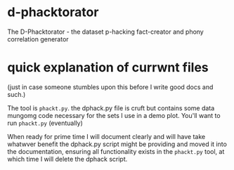 # d-phacktorator
The D-Phacktorator - the dataset p-hacking fact-creator and phony correlation generator

# quick explanation of currwnt files
(just in case someone stumbles upon this before I write good docs and such.)

The tool is ```phackt.py```. the dphack.py file is cruft but contains some  data mungomg code necessary for the sets I use in a demo plot. You'll want to run ```phackt.py``` (eventually)

When ready for prime time I will document clearly and will have take whatwver benefit the dphack.py script might be providing and moved it into the documentation, ensuring all functionality exists in the ```phackt.py``` tool, at which time I will delete the dphack script. 
